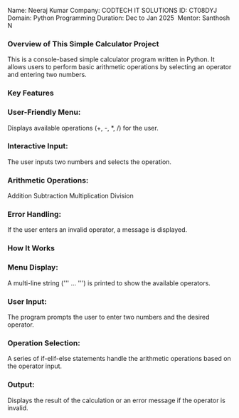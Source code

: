 Name: Neeraj Kumar 
Company: CODTECH IT SOLUTIONS 
ID: CT08DYJ 
Domain: Python Programming 
Duration: Dec to Jan 2025 
Mentor: Santhosh N

### Overview of This Simple Calculator Project
This is a console-based simple calculator program written in Python. It allows users to perform basic arithmetic operations by selecting an operator and entering two numbers.

### Key Features
### User-Friendly Menu:

Displays available operations (+, -, *, /) for the user.
### Interactive Input:

The user inputs two numbers and selects the operation.
### Arithmetic Operations:

Addition
Subtraction
Multiplication
Division
### Error Handling:

If the user enters an invalid operator, a message is displayed.
### How It Works
### Menu Display:

A multi-line string (''' ... ''') is printed to show the available operators.
### User Input:

The program prompts the user to enter two numbers and the desired operator.
### Operation Selection:

A series of if-elif-else statements handle the arithmetic operations based on the operator input.
### Output:

Displays the result of the calculation or an error message if the operator is invalid.
